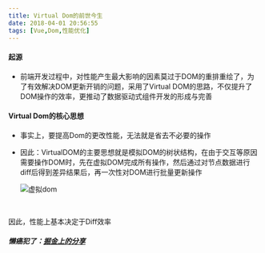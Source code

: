```yaml
---
title: Virtual Dom的前世今生
date: 2018-04-01 20:56:55
tags: [Vue,Dom,性能优化]
---
```


#### 起源

- 前端开发过程中，对性能产生最大影响的因素莫过于DOM的重排重绘了，为了有效解决DOM更新开销的问题，采用了Virtual DOM的思路，不仅提升了DOM操作的效率，更推动了数据驱动式组件开发的形成与完善

#### Virtual Dom的核心思想

- 事实上，要提高Dom的更改性能，无法就是省去不必要的操作

- 因此：VirtualDOM的主要思想就是模拟DOM的树状结构，在由于交互等原因需要操作DOM时，先在虚拟DOM完成所有操作，然后通过对节点数据进行diff后得到差异结果后，再一次性对DOM进行批量更新操作

  ![虚拟dom](/uploads/virtualDom.png)

  ​

因此，性能上基本决定于Diff效率

##### 懒癌犯了：[掘金上的分享](https://juejin.im/post/5b0638a9f265da0db53bbb6d)